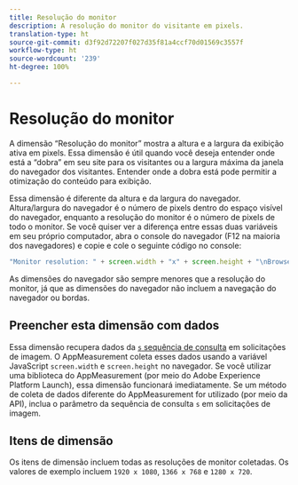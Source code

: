 ```yaml
---
title: Resolução do monitor
description: A resolução do monitor do visitante em pixels.
translation-type: ht
source-git-commit: d3f92d72207f027d35f81a4ccf70d01569c3557f
workflow-type: ht
source-wordcount: '239'
ht-degree: 100%

---
```



# Resolução do monitor

A dimensão “Resolução do monitor” mostra a altura e a largura da exibição ativa em pixels. Essa dimensão é útil quando você deseja entender onde está a “dobra” em seu site para os visitantes ou a largura máxima da janela do navegador dos visitantes. Entender onde a dobra está pode permitir a otimização do conteúdo para exibição.

Essa dimensão é diferente da altura e da largura do navegador. Altura/largura do navegador é o número de pixels dentro do espaço visível do navegador, enquanto a resolução do monitor é o número de pixels de todo o monitor. Se você quiser ver a diferença entre essas duas variáveis em seu próprio computador, abra o console do navegador (F12 na maioria dos navegadores) e copie e cole o seguinte código no console:

```js
"Monitor resolution: " + screen.width + "x" + screen.height + "\nBrowser resolution: " + window.innerWidth + "x" + window.innerHeight;
```

As dimensões do navegador são sempre menores que a resolução do monitor, já que as dimensões do navegador não incluem a navegação do navegador ou bordas.

## Preencher esta dimensão com dados

Essa dimensão recupera dados da [`s` sequência de consulta](/help/implement/validate/query-parameters.md) em solicitações de imagem. O AppMeasurement coleta esses dados usando a variável JavaScript `screen.width` e `screen.height` no navegador. Se você utilizar uma biblioteca do AppMeasurement (por meio do Adobe Experience Platform Launch), essa dimensão funcionará imediatamente. Se um método de coleta de dados diferente do AppMeasurement for utilizado (por meio da API), inclua o parâmetro da sequência de consulta `s` em solicitações de imagem.

## Itens de dimensão

Os itens de dimensão incluem todas as resoluções de monitor coletadas. Os valores de exemplo incluem `1920 x 1080`, `1366 x 768` e `1280 x 720`.
